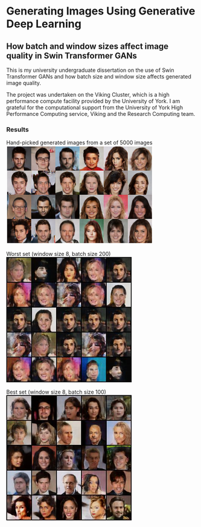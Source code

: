 # Generating Images Using Generative Deep Learning
## How batch and window sizes affect image quality in Swin Transformer GANs

This is my university undergraduate dissertation on the use of Swin Transformer GANs and how batch size and window size affects generated image quality.

The project was undertaken on the Viking Cluster, which is a high performance compute facility provided by the University of York. I am grateful for the computational support from the University of York High Performance Computing service, Viking and the Research Computing team.

### Results

Hand-picked generated images from a set of 5000 images
![Hand-picked generated images from a set of 5000 images](imgs/BestManualSelected.png)

Worst set (window size 8, batch size 200)
![8-200](imgs/8-200.jpg)

Best set (window size 8, batch size 100)
![8-100](imgs/8-100.jpg)